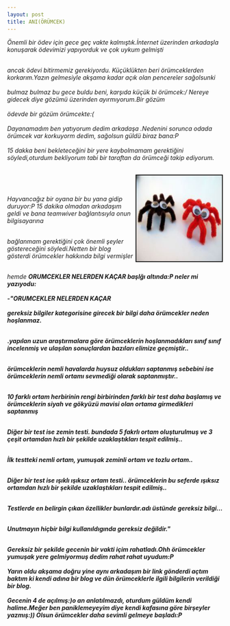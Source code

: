 ```yaml
---
layout: post
title: ANI(ÖRÜMCEK)
---
```


<p><i>Önemli bir ödev için gece geç vakte kalmıştık.İnternet üzerinden arkadaşla konuşarak ödevimizi yapıyorduk ve çok uykum gelmişti</i> <br></br>

<i>ancak ödevi bitirmemiz gerekiyordu. Küçüklükten beri örümceklerden korkarım.Yazın gelmesiyle akşama kadar açık olan pencereler sağolsunki <br></br> bulmaz bulmaz bu gece buldu </i> <i>beni, karşıda küçük bi örümcek:/ Nereye gidecek diye gözümü üzerinden ayırmıyorum.Bir gözüm<br></br> ödevde bir gözüm örümcekte:( </i> <br></br>
<i>Dayanamadım ben yatıyorum dedim arkadaşa .Nedenini sorunca odada örümcek var korkuyorm dedim, sağolsun güldü biraz bana:P</i> <br></br>
<i>15 dakka beni bekleteceğini bir yere kaybolmamam gerektiğini söyledi,oturdum bekliyorum tabi bir taraftan da örümceği takip ediyorum.</i> <br></br>

<img src="/images/orumcek.jpg" border="2" height="200" width="200" align="right"><br></br>

<i>Hayvancağız bir oyana bir bu yana gidip duruyor:P 15 dakika olmadan arkadaşım geldi ve bana teamwiver bağlantısıyla onun bilgisayarına</i><br></br>

<i>bağlanmam gerektiğini çok önemli şeyler göstereceğini söyledi.Netten bir blog gösterdi örümcekler hakkında bilgi vermişler</i> <br></br>

<i>hemde <b>ORUMCEKLER NELERDEN KAÇAR başlğı altında<b>:P neler mi yazıyodu:</i> <br></br>
<i>-"ORUMCEKLER NELERDEN KAÇAR</i> <br></br>
<i>gereksiz bilgiler kategorisine girecek bir bilgi daha örümcekler neden hoşlanmaz.</i> <br></br>

.<i>yapılan uzun araştırmalara göre örümceklerin hoşlanmadıkları sınıf sınıf incelenmiş ve ulaşılan sonuçlardan bazıları elimize geçmiştir..</i> <br></br>

<i>örümceklerin nemli havalarda huysuz oldukları saptanmış sebebini ise örümceklerin nemli ortamı sevmediği olarak saptanmıştır..</i> <br></br>

<i>10 farklı ortam herbirinin rengi birbirinden farklı bir test daha başlamış ve örümceklerin siyah ve gökyüzü mavisi olan ortama girmedikleri saptanmış</i> <br></br>

<i>Diğer bir test ise zemin testi. bundada 5 fakrlı ortam oluşturulmuş ve 3 çeşit ortamdan hızlı bir şekilde uzaklaştıkları tespit edilmiş..</i> <br></br>

<i>İlk testteki nemli ortam, yumuşak zeminli ortam ve tozlu ortam..</i> <br></br>

<i>Diğer bir test ise ışıklı ışıksız ortam testi.. örümceklerin bu seferde ışıksız ortamdan hızlı bir şekilde uzaklaştıkları tespit edilmiş..</i> <br></br>

<i>Testlerde en belirgin çıkan özellikler bunlardır.adı üstünde gereksiz bilgi…</i> <br></br>

<i>Unutmayın hiçbir bilgi kullanıldıgında gereksiz değildir."</i><br></br> 

<i>Gereksiz bir şekilde gecenin bir vakti içim rahatladı.Ohh örümcekler yumuşak yere gelmiyormuş dedim rahat rahat uyudum:P</i> <br></br>
<i>Yarın oldu akşama doğru yine aynı arkadaşım bir link gönderdi açtım baktım ki kendi adına bir blog ve dün örümceklerle ilgili bilgilerin verildiği bir blog.<br></br>Gecenin 4 de açılmış:)o an </i> <i>anlatılmazdı, oturdum güldüm kendi halime.Meğer ben paniklemeyeyim diye kendi kafasına göre birşeyler yazmış:)) Olsun örümcekler daha sevimli gelmeye başladı:P </i> <br></br>



